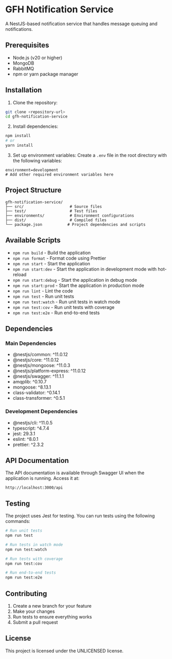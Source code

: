 # GFH Notification Service

A NestJS-based notification service that handles message queuing and notifications.

## Prerequisites

- Node.js (v20 or higher)
- MongoDB
- RabbitMQ
- npm or yarn package manager

## Installation

1. Clone the repository:
```bash
git clone <repository-url>
cd gfh-notification-service
```

2. Install dependencies:
```bash
npm install
# or
yarn install
```

3. Set up environment variables:
Create a `.env` file in the root directory with the following variables:
```env
environment=development
# Add other required environment variables here
```

## Project Structure

```
gfh-notification-service/
├── src/                    # Source files
├── test/                   # Test files
├── environments/           # Environment configurations
├── dist/                   # Compiled files
└── package.json           # Project dependencies and scripts
```

## Available Scripts

- `npm run build` - Build the application
- `npm run format` - Format code using Prettier
- `npm run start` - Start the application
- `npm run start:dev` - Start the application in development mode with hot-reload
- `npm run start:debug` - Start the application in debug mode
- `npm run start:prod` - Start the application in production mode
- `npm run lint` - Lint the code
- `npm run test` - Run unit tests
- `npm run test:watch` - Run unit tests in watch mode
- `npm run test:cov` - Run unit tests with coverage
- `npm run test:e2e` - Run end-to-end tests

## Dependencies

### Main Dependencies
- @nestjs/common: ^11.0.12
- @nestjs/core: ^11.0.12
- @nestjs/mongoose: ^11.0.3
- @nestjs/platform-express: ^11.0.12
- @nestjs/swagger: ^11.1.1
- amqplib: ^0.10.7
- mongoose: ^8.13.1
- class-validator: ^0.14.1
- class-transformer: ^0.5.1

### Development Dependencies
- @nestjs/cli: ^11.0.5
- typescript: ^4.7.4
- jest: 29.3.1
- eslint: ^8.0.1
- prettier: ^2.3.2

## API Documentation

The API documentation is available through Swagger UI when the application is running. Access it at:
```
http://localhost:3000/api
```

## Testing

The project uses Jest for testing. You can run tests using the following commands:

```bash
# Run unit tests
npm run test

# Run tests in watch mode
npm run test:watch

# Run tests with coverage
npm run test:cov

# Run end-to-end tests
npm run test:e2e
```

## Contributing

1. Create a new branch for your feature
2. Make your changes
3. Run tests to ensure everything works
4. Submit a pull request

## License

This project is licensed under the UNLICENSED license.
